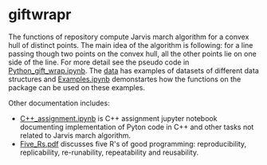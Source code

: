 # giftwrapr

The functions of repository compute Jarvis march algorithm for a convex hull of distinct points. The main idea of the algorithm is following: for a line passing though two points on the convex hull, all the other points lie on one side of the line. For more detail see the pseudo code in [Python_gift_wrap.ipynb](./man/Python_gift_wrap.ipynb). The [data](./data/examples.RData) has examples of datasets of different data structures and [Examples.ipynb](./man/Examples.ipynb) demonstartes how the functions on the package can be used on these examples. 

Other documentation includes:
- [C++_assignment.ipynb](./man/C++_assignment.ipynb) is C++ assignment jupyter notebook documenting implementation of Pyton code in C++ and other tasks not related to Jarvis march algorithm.
- [Five_Rs.pdf](./man/Five_Rs.pdf) discusses five R's of good programming: reproducibility, replicability, re-runability, repeatability and reusability.

